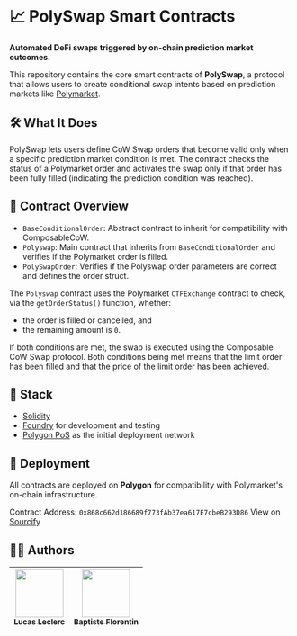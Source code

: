 # 📈 PolySwap Smart Contracts

**Automated DeFi swaps triggered by on-chain prediction market outcomes.**

This repository contains the core smart contracts of **PolySwap**, a protocol that allows users to create conditional swap intents based on prediction markets like [Polymarket](https://polymarket.com/).

## 🛠️ What It Does

PolySwap lets users define CoW Swap orders that become valid only when a specific prediction market condition is met.
The contract checks the status of a Polymarket order and activates the swap only if that order has been fully filled (indicating the prediction condition was reached).

## 🧱 Contract Overview

* `BaseConditionalOrder`: Abstract contract to inherit for compatibility with ComposableCoW.
* `Polyswap`: Main contract that inherits from `BaseConditionalOrder` and verifies if the Polymarket order is filled.
* `PolySwapOrder`: Verifies if the Polyswap order parameters are correct and defines the order struct.

The `Polyswap` contract uses the Polymarket `CTFExchange` contract to check, via the `getOrderStatus()` function, whether:

* the order is filled or cancelled, and
* the remaining amount is `0`.

If both conditions are met, the swap is executed using the Composable CoW Swap protocol.
Both conditions being met means that the limit order has been filled and that the price of the limit order has been achieved.

## 🧪 Stack

* [Solidity](https://soliditylang.org)
* [Foundry](https://book.getfoundry.sh/) for development and testing
* [Polygon PoS](https://polygon.technology) as the initial deployment network

## 🚀 Deployment

All contracts are deployed on **Polygon** for compatibility with Polymarket's on-chain infrastructure.

Contract Address: `0x868c662d186689f773fAb37ea617E7cbeB293D86`
View on [Sourcify](https://repo.sourcify.dev/137/0x868c662d186689f773fAb37ea617E7cbeB293D86)

## 🧑‍💻 Authors

 | [<img src="https://github.com/Intermarch3.png?size=85" width=85><br><sub>Lucas Leclerc</sub>](https://github.com/Intermarch3) | [<img src="https://github.com/Pybast.png?size=85" width=85><br><sub>Baptiste Florentin</sub>](https://github.com/Pybast)
 | :---: | :---: |